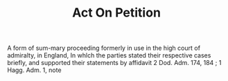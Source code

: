 ---
title: Act On Petition
letter: A
permalink: "/definitions/act-on-petition.html"
body: A form of sum-mary proceeding formerly in use in the high court of admiralty,
  in England, In whlch the parties stated their respective cases briefly, and supported
  their statements by affidavit 2 Dod. Adm. 174, 184 ; 1 Hagg. Adm. 1, note
published_at: '2018-07-07'
source: Black's Law Dictionary
layout: post
---